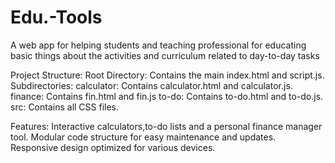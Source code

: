 # Edu.-Tools
A web app for helping students and teaching professional for educating basic things about the activities and curriculum related to day-to-day tasks

Project Structure:
Root Directory: Contains the main index.html and script.js.
Subdirectories:
calculator: Contains calculator.html and calculator.js.
finance: Contains fin.html and fin.js
to-do: Contains to-do.html and to-do.js.
src: Contains all CSS files.

Features:
Interactive calculators,to-do lists and a personal finance manager tool.
Modular code structure for easy maintenance and updates.
Responsive design optimized for various devices.

